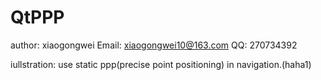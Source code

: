 # QtPPP
author: xiaogongwei
Email: xiaogongwei10@163.com
QQ: 270734392

iullstration:
use static ppp(precise point positioning) in navigation.(haha1)
